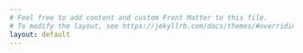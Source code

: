 ```yaml
---
# Feel free to add content and custom Front Matter to this file.
# To modify the layout, see https://jekyllrb.com/docs/themes/#overriding-theme-defaults
layout: default
---
```

<div class="chart-container">
  <canvas id="timelineChart"></canvas>
</div>

<script>
  document.addEventListener("DOMContentLoaded", function() {
    const ctx = document.getElementById('timelineChart').getContext('2d');

    // Gera dinamicamente os anos de 2000 até o ano atual
    const startYear = 2000;
    const currentYear = new Date().getFullYear();
    const years = [];
    for (let year = startYear; year <= currentYear; year++) {
      years.push(year.toString());
    }

    // Gera dados de exemplo para o gráfico (sinta-se à vontade para substituir por dados reais)
    const sampleData = years.map(() => Math.random() * 100);

    const timelineChart = new Chart(ctx, {
      type: 'line', // Tipo de gráfico
      data: {
        labels: years, // Eixo X com os anos
        datasets: [{
          label: 'Valor Aleatório por Ano',
          data: sampleData, // Eixo Y com dados de exemplo
          borderColor: 'rgba(75, 192, 192, 1)',
          backgroundColor: 'rgba(75, 192, 192, 0.2)',
          borderWidth: 2,
          tension: 0.1
        }]
      },
      options: {
        responsive: true,
        maintainAspectRatio: false, // Essencial para o gráfico preencher o container
        scales: {
          y: {
            beginAtZero: true
          }
        },
        plugins: {
          annotation: {
            annotations: {
              fhc: {
                type: 'box',
                xMin: '2000',
                xMax: '2003',
                backgroundColor: 'rgba(255, 99, 132, 0.25)',
                label: {
                  content: 'FHC',
                  enabled: true
                }
              },
              lula1: {
                type: 'box',
                xMin: '2003',
                xMax: '2011',
                backgroundColor: 'rgba(54, 162, 235, 0.25)',
                label: {
                  content: 'Lula',
                  enabled: true
                }
              },
              dilma: {
                type: 'box',
                xMin: '2011',
                xMax: '2016',
                backgroundColor: 'rgba(255, 206, 86, 0.25)',
                label: {
                  content: 'Dilma',
                  enabled: true
                }
              },
              temer: {
                type: 'box',
                xMin: '2016',
                xMax: '2019',
                backgroundColor: 'rgba(75, 192, 192, 0.25)',
                label: {
                  content: 'Temer',
                  enabled: true
                }
              },
              bolsonaro: {
                type: 'box',
                xMin: '2019',
                xMax: '2023',
                backgroundColor: 'rgba(153, 102, 255, 0.25)',
                label: {
                  content: 'Bolsonaro',
                  enabled: true
                }
              },
              lula2: {
                type: 'box',
                xMin: '2023',
                xMax: new Date().getFullYear().toString(),
                backgroundColor: 'rgba(255, 159, 64, 0.25)',
                label: {
                  content: 'Lula',
                  enabled: true
                }
              }
            }
          }
        }
      }
    });
  });
</script>

